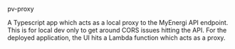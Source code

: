 pv-proxy

A Typescript app which acts as a local proxy to the MyEnergi API endpoint. This is for local dev only to get around CORS issues hitting the API. For the deployed application, the UI hits a Lambda function which acts as a proxy. 